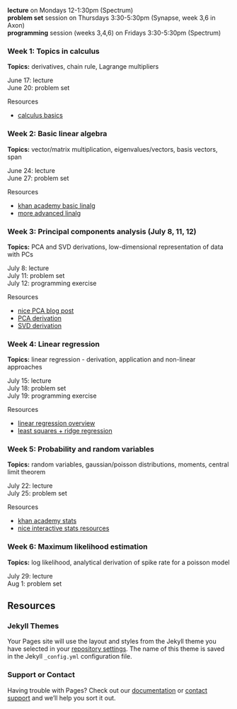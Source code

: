 **lecture** on Mondays 12-1:30pm (Spectrum)\
**problem set** session on Thursdays 3:30-5:30pm (Synapse, week 3,6 in Axon)\
**programming** session (weeks 3,4,6) on Fridays 3:30-5:30pm (Spectrum)

### Week 1: Topics in calculus

**Topics:** derivatives, chain rule, Lagrange multipliers

June 17: lecture\
June 20: problem set

Resources
- [calculus basics](https://www.youtube.com/user/patrickJMT)

### Week 2: Basic linear algebra

**Topics:** vector/matrix multiplication, eigenvalues/vectors, basis vectors, span

June 24: lecture\
June 27: problem set

Resources
- [khan academy basic linalg](https://www.khanacademy.org/math/linear-algebra/vectors-and-spaces)
- [more advanced linalg](https://ocw.mit.edu/courses/mathematics/18-06sc-linear-algebra-fall-2011/syllabus/)

### Week 3: Principal components analysis (July 8, 11, 12)

**Topics:** PCA and SVD derivations, low-dimensional representation of data with PCs

July 8: lecture\
July 11: problem set\
July 12: programming exercise

Resources
- [nice PCA blog post](http://alexhwilliams.info/itsneuronalblog/2016/03/27/pca/)
- [PCA derivation](https://www.youtube.com/watch?v=L-pQtGm3VS8)
- [SVD derivation](https://www.youtube.com/watch?v=mBcLRGuAFUk)

### Week 4: Linear regression

**Topics:** linear regression - derivation, application and non-linear approaches

July 15: lecture\
July 18: problem set\
July 19: programming exercise

Resources
- [linear regression overview](https://www.youtube.com/watch?v=rVviNyIR-fI)
- [least squares + ridge regression](https://ocw.mit.edu/courses/mathematics/18-086-mathematical-methods-for-engineers-ii-spring-2006/video-lectures/lecture-21-optimization-with-constraints/)

### Week 5: Probability and random variables

**Topics:** random variables, gaussian/poisson distributions, moments, central limit theorem

July 22: lecture\
July 25: problem set

Resources
- [khan academy stats](https://www.youtube.com/playlist?list=PLC58778F28211FA19)
- [nice interactive stats resources](https://www4.stat.ncsu.edu/~post/teaching.html)

### Week 6: Maximum likelihood estimation

**Topics:** log likelihood, analytical derivation of spike rate for a poisson model

July 29: lecture\
Aug 1: problem set

Resources
- 


### Jekyll Themes

Your Pages site will use the layout and styles from the Jekyll theme you have selected in your [repository settings](https://github.com/JaneliaMLCourse/MathClub/settings). The name of this theme is saved in the Jekyll `_config.yml` configuration file.

### Support or Contact

Having trouble with Pages? Check out our [documentation](https://help.github.com/categories/github-pages-basics/) or [contact support](https://github.com/contact) and we’ll help you sort it out.

